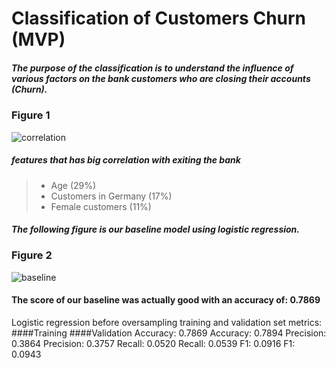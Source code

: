 # Classification of Customers Churn (MVP)
##### The purpose of the classification is to understand the influence of various factors on the bank customers who are closing their accounts (Churn).


### Figure 1
![correlation](https://user-images.githubusercontent.com/93079224/146169594-d7af72af-4501-48e2-b707-04cafbb5832a.png)
##### features that has big correlation with exiting the bank
> - Age (29%)
> - Customers in Germany (17%)
> - Female customers (11%)


##### The following figure is our baseline model using logistic regression.

### Figure 2

![baseline](https://user-images.githubusercontent.com/93079224/146169511-250b9a02-5f0a-41fb-b48f-0ec0faf1e6d3.png)

#### The score of our baseline was actually good with an accuracy of: 0.7869
Logistic regression before oversampling training and validation set metrics: 
  ####Training                           ####Validation
 Accuracy: 0.7869                        Accuracy: 0.7894 
 Precision: 0.3864                       Precision: 0.3757 
 Recall: 0.0520                          Recall: 0.0539
 F1: 0.0916                              F1: 0.0943
